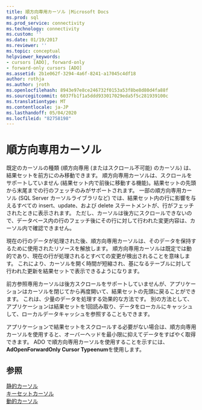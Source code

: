 ```yaml
---
title: 順方向専用カーソル |Microsoft Docs
ms.prod: sql
ms.prod_service: connectivity
ms.technology: connectivity
ms.custom: ''
ms.date: 01/19/2017
ms.reviewer: ''
ms.topic: conceptual
helpviewer_keywords:
- cursors [ADO], forward-only
- forward-only cursors [ADO]
ms.assetid: 2b1e062f-3294-4a6f-8241-a17045c4df18
author: rothja
ms.author: jroth
ms.openlocfilehash: 8943e97e8ce246732f0153a53f8be8d80d4fa88f
ms.sourcegitcommit: 6037fb1f1a5ddd933017029eda5f5c281939100c
ms.translationtype: MT
ms.contentlocale: ja-JP
ms.lasthandoff: 05/04/2020
ms.locfileid: "82758198"
---
```

# <a name="forward-only-cursors"></a>順方向専用カーソル
既定のカーソルの種類 (順方向専用 (またはスクロール不可能) のカーソル) は、結果セットを前方にのみ移動できます。 順方向専用カーソルは、スクロールをサポートしていません (結果セット内で前後に移動する機能)。結果セットの先頭から末尾までの行のフェッチのみがサポートされます。 一部の順方向専用カーソル (SQL Server カーソルライブラリなど) では、結果セット内の行に影響を与えるすべての insert、update、および delete ステートメントが、行がフェッチされたときに表示されます。 ただし、カーソルは後方にスクロールできないので、データベース内の行のフェッチ後にその行に対して行われた変更内容は、カーソル内で確認できません。  
  
 現在の行のデータが処理された後、順方向専用カーソルは、そのデータを保持するために使用されたリソースを解放します。 順方向専用カーソルは既定では動的であり、現在の行が処理されるとすべての変更が検出されることを意味します。 これにより、カーソルを開く時間が短縮され、基になるテーブルに対して行われた更新を結果セットで表示できるようになります。  
  
 前方参照専用カーソルは後方スクロールをサポートしていませんが、アプリケーションはカーソルを閉じてから再度開いて、結果セットの先頭に戻ることができます。 これは、少量のデータを処理する効果的な方法です。 別の方法として、アプリケーションは結果セットを1回読み取り、データをローカルにキャッシュして、ローカルデータキャッシュを参照することもできます。  
  
 アプリケーションで結果セットをスクロールする必要がない場合は、順方向専用カーソルを使用すると、オーバーヘッドを最小限に抑えてデータをすばやく取得できます。 ADO で順方向専用カーソルを使用することを示すには、 **AdOpenForwardOnly Cursor Typeenum**を使用します。  
  
## <a name="see-also"></a>参照  
 [静的カーソル](../../../ado/guide/data/static-cursors.md)   
 [キーセットカーソル](../../../ado/guide/data/keyset-cursors.md)   
 [動的カーソル](../../../ado/guide/data/dynamic-cursors.md)
